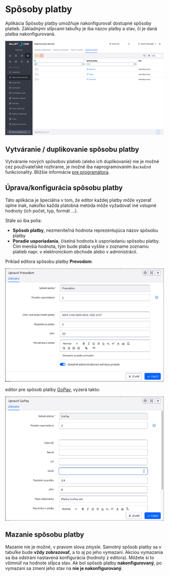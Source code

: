 # Spôsoby platby

Aplikácia Spôsoby platby umožňuje nakonfigurovať dostupné spôsoby platieb. Základnými stĺpcami tabuľky je iba názov platby a stav, či je daná platba nakonfigurovaná.

![](datatable.png)

## Vytváranie / duplikovanie spôsobu platby

Vytváranie nových spôsobov platieb (alebo ich duplikovanie) nie je možné cez používateľské rozhranie, je možné iba naprogramovaním ```BackeEnd``` funkcionality. Bližšie informácie [pre programátora](../../../../custom-apps/apps/eshop/payment-methods/README.md).

## Úprava/konfigurácia spôsobu platby

Táto aplikácia je špeciálna v tom, že editor každej platby môže vyzerať úplne inak, nakoľko každá platobná metóda môže vyžadovať iné vstupné hodnoty (ich počet, typ, formát ...).

Stále sú iba polia:

- **Spôsob platby**, nezmeniteľná hodnota reprezentujúca názov spôsobu platby
- **Poradie usporiadania**, číselná hodnota k usporiadaniu spôsobu platby. Čím menšia hodnota, tým bude plaba vyššie v zozname zoznamu platieb napr. v elektronickom obchode alebo v administrácií.

Príklad editora  spôsobu platby **Prevodom**:

![](editor_A.png)

editor pre spôsob platby [GoPay](https://www.gopay.com), vyzerá takto:

![](editor_B.png)

## Mazanie spôsobu platby

Mazanie nie je možné, v pravom slova zmysle. Samotný spôsob platby sa v tabuľke bude **vždy zobrazovať**, a to aj po jeho vymazaní. Akciou vymazania sa iba odstráni nastavená konfigurácia (hodnoty z editora). Môžete si to všimnúť na hodnote stĺpca stav. Ak bol spôsob platby **nakonfigurovaný**, po vymazaní sa zmení jeho stav na  **nie je nakonfigurovaný**.
